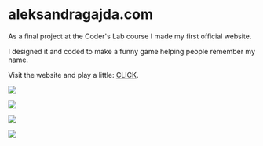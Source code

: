 # aleksandragajda.com

As a final project at the Coder's Lab course I made my first official website. 

I designed it and coded to make a funny game helping people remember my name.

Visit the website and play a little: [CLICK](http://aleksandra.olagjd.com/).


![](http://img.olagjd.com/aleks-land.png)

![](http://img.olagjd.com/aleks-3d.gif)

![](http://img.olagjd.com/aleks-shine.gif)

![](http://img.olagjd.com/aleks-get.gif)
